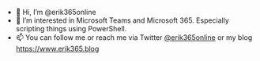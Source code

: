 - 👋 Hi, I’m @erik365online
- 👀 I’m interested in Microsoft Teams and Microsoft 365. Especially scripting things using PowerShell.
- 📫 You can follow me or reach me via Twitter [@erik365online](https://twitter.com/erik365online) or my blog https://www.erik365.blog

<!---
erik365online/erik365online is a ✨ special ✨ repository because its `README.md` (this file) appears on your GitHub profile.
You can click the Preview link to take a look at your changes.
--->
